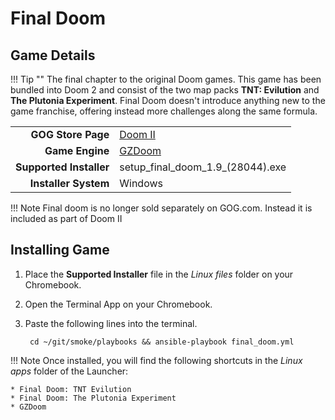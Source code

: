 # Final Doom

## Game Details

!!! Tip ""
    The final chapter to the original Doom games.  This game has been bundled into Doom 2 and consist of the two map packs **TNT: Evilution** and **The Plutonia Experiment**.  Final Doom doesn't introduce anything new to the game franchise, offering instead more challenges along the same formula.

|  |  |
|--:|:--|
| **GOG Store Page** | [Doom II](https://www.gog.com/game/doom_ii) |
| **Game Engine** | [GZDoom](https://zdoom.org/index) |
| **Supported Installer** | setup_final_doom_1.9_(28044).exe |
| **Installer System** | Windows |

!!! Note
Final doom is no longer sold separately on GOG.com.  Instead it is included as part of Doom II

## Installing Game
1. Place the **Supported Installer** file in the *Linux files* folder on your Chromebook.
1. Open the Terminal App on your Chromebook.
1. Paste the following lines into the terminal.

        cd ~/git/smoke/playbooks && ansible-playbook final_doom.yml

!!! Note
    Once installed, you will find the following shortcuts in the *Linux apps* folder of the Launcher:
    
    * Final Doom: TNT Evilution
    * Final Doom: The Plutonia Experiment
    * GZDoom
